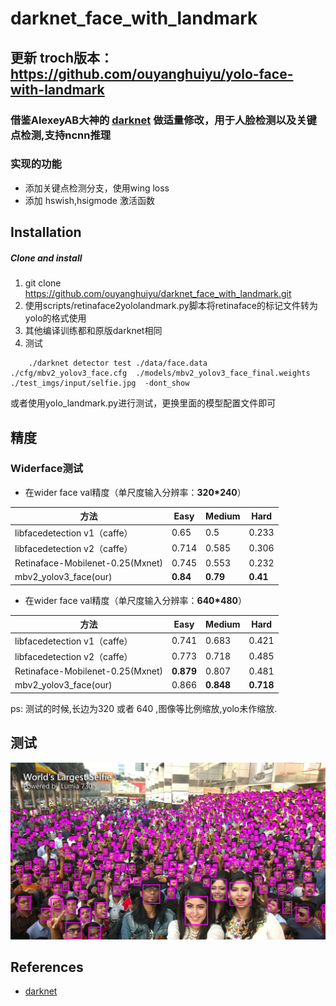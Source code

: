 # darknet_face_with_landmark
## 更新 troch版本：https://github.com/ouyanghuiyu/yolo-face-with-landmark

### 借鉴AlexeyAB大神的 [darknet](https://github.com/AlexeyAB/darknet) 做适量修改，用于人脸检测以及关键点检测,支持ncnn推理

### 实现的功能
- 添加关键点检测分支，使用wing loss
- 添加 hswish,hsigmode 激活函数

## Installation
##### Clone and install
1. git clone https://github.com/ouyanghuiyu/darknet_face_with_landmark.git
2. 使用scripts/retinaface2yololandmark.py脚本将retinaface的标记文件转为yolo的格式使用
3. 其他编译训练都和原版darknet相同
4. 测试
```
    ./darknet detector test ./data/face.data  ./cfg/mbv2_yolov3_face.cfg  ./models/mbv2_yolov3_face_final.weights  ./test_imgs/input/selfie.jpg  -dont_show
```
或者使用yolo_landmark.py进行测试，更换里面的模型配置文件即可


## 精度
### Widerface测试

 - 在wider face val精度（单尺度输入分辨率：**320*240**）
 
 方法|Easy|Medium|Hard
------|--------|----------|--------
libfacedetection v1（caffe）|0.65 |0.5       |0.233
libfacedetection v2（caffe）|0.714 |0.585       |0.306
Retinaface-Mobilenet-0.25(Mxnet)  |0.745|0.553|0.232
mbv2_yolov3_face(our)  |**0.84**|**0.79**|**0.41**
- 在wider face val精度（单尺度输入分辨率：**640*480**） 

方法|Easy|Medium|Hard 
------|--------|----------|--------
libfacedetection v1（caffe）|0.741 |0.683       |0.421
libfacedetection v2（caffe）|0.773 |0.718       |0.485
Retinaface-Mobilenet-0.25(Mxnet)  |**0.879**|0.807|0.481
mbv2_yolov3_face(our)  |0.866|**0.848**|**0.718**

ps: 测试的时候,长边为320 或者 640 ,图像等比例缩放,yolo未作缩放.

## 测试
<p align="center"><img src="test_imgs/selfie.jpg"\></p>




## References
- [darknet](https://github.com/AlexeyAB/darknet)
